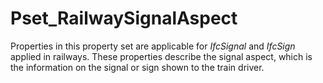# Pset_RailwaySignalAspect

Properties in this property set are applicable for _IfcSignal_ and _IfcSign_ applied in railways. These properties describe the signal aspect, which is the information on the signal or sign shown to the train driver.
<!-- end of short definition -->

